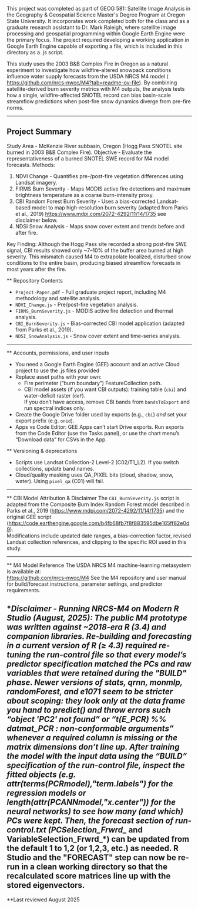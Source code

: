 This project was completed as part of GEOG 581: Satellite Image Analysis in the Geography & Geospatial Science Master's Degree Program at Oregon State University. It incorporates work completed both for the class and as a graduate research assistant to Dr. Mark Raleigh, where satellite image processing and geospatial programming within Google Earth Engine were the primary focus. The project required developing a working application in Google Earth Engine capable of exporting a file, which is included in this directory as a .js script.

This study uses the 2003 B&B Complex Fire in Oregon as a natural experiment to investigate how wildfire-altered snowpack conditions influence water supply forecasts from the USDA NRCS M4 model ( https://github.com/nrcs-nwcc/M4?tab=readme-ov-file). By combining satellite-derived burn severity metrics with M4 outputs, the analysis tests how a single, wildfire-affected SNOTEL record can bias basin-scale streamflow predictions when post-fire snow dynamics diverge from pre-fire norms.

-------------------------------------------------------------------------------------------------------------------------------------------------------------------------------------------------

## Project Summary
Study Area - McKenzie River subbasin, Oregon (Hogg Pass SNOTEL site burned in 2003 B&B Complex Fire).
Objective - Evaluate the representativeness of a burned SNOTEL SWE record for M4 model forecasts.
Methods:  
  1. NDVI Change - Quantifies pre-/post-fire vegetation differences using Landsat imagery.
  2. FIRMS Burn Severity - Maps MODIS active fire detections and maximum brightness temperature as a coarse burn-intensity proxy.
  3. CBI Random Forest Burn Severity - Uses a bias-corrected Landsat-based model to map high-resolution burn severity (adapted from Parks et al., 2019)   https://www.mdpi.com/2072-4292/11/14/1735 see disclaimer below.
  4. NDSI Snow Analysis - Maps snow cover extent and trends before and after fire.

Key Finding: Although the Hogg Pass site recorded a strong post-fire SWE signal, CBI results showed only ~7–10% of the buffer area burned at high severity. This mismatch caused M4 to extrapolate localized, disturbed snow conditions to the entire basin, producing biased streamflow forecasts in most years after the fire.

** Repository Contents
- `Project-Paper.pdf` - Full graduate project report, including M4 methodology and satellite analysis.
- `NDVI_Change.js` - Pre/post-fire vegetation analysis.
- `FIRMS_BurnSeverity.js` - MODIS active fire detection and thermal analysis.
- `CBI_BurnSeverity.js` - Bias-corrected CBI model application (adapted from Parks et al., 2019).
- `NDSI_SnowAnalysis.js` - Snow cover extent and time-series analysis.

-------------------------------------------------------------------------------------------------------------------------------------------------------------------------------------------------

** Accounts, permissions, and user inputs
- You need a Google Earth Engine (GEE) account and an active Cloud project to use the .js files provided
- Replace asset paths with your own:
  - Fire perimeter (“burn boundary”) FeatureCollection path.
  - CBI model assets (if you want CBI outputs): training table (`cbi`) and water-deficit raster (`def`).  
     If you don’t have access, remove CBI bands from `bandsToExport` and run spectral indices only.
- Create the Google Drive folder used by exports (e.g., `cbi`) *and* set your export prefix (e.g. `onid`).
- Apps vs Code Editor: GEE Apps can’t start Drive exports. Run exports from the Code Editor (use the Tasks panel), or use the chart menu’s “Download data” for CSVs in the App.

** Versioning & deprecations
- Scripts use Landsat Collection-2 Level-2 (C02/T1_L2). If you switch collections, update band names.
- Cloud/quality masking uses QA_PIXEL bits (cloud, shadow, snow, water). Using `pixel_qa` (C01) will fail.

-------------------------------------------------------------------------------------------------------------------------------------------------------------------------------------------------

** CBI Model Attribution & Disclaimer
The `CBI_BurnSeverity.js` script is adapted from the Composite Burn Index Random Forest model described in Parks et al., 2019 (https://www.mdpi.com/2072-4292/11/14/1735) and the original GEE script (https://code.earthengine.google.com/b4fb68fb7f8f883595dbe165ff82e0d9).  
Modifications include updated date ranges, a bias-correction factor, revised Landsat collection references, and clipping to the specific ROI used in this study.

-------------------------------------------------------------------------------------------------------------------------------------------------------------------------------------------------

** M4 Model Reference
The USDA NRCS M4 machine-learning metasystem is available at:  
https://github.com/nrcs-nwcc/M4
See the M4 repository and user manual for build/forecast instructions, parameter settings, and predictor requirements.

**Disclaimer - Running NRCS-M4 on Modern R Studio (August, 2025):
The public M4 prototype was written against ~2018-era R (3.4) and companion libraries. Re-building and forecasting in a current version of R (≥ 4.3) required re-tuning the run-control file so that every model’s predictor specification matched the PCs and raw variables that were retained during the "BUILD" phase. Newer versions of stats, qrnn, monmlp, randomForest, and e1071 seem to be stricter about scoping: they look only at the data frame you hand to predict() and throw errors such “object 'PC2' not found” or “t(E_PCR) %% datmat_PCR : non-conformable arguments” whenever a required column is missing or the matrix dimensions don’t line up. After training the model with the input data using the “BUILD” specification of the run-control file, inspect the fitted objects (e.g. attr(terms(PCRmodel),"term.labels") for the regression models or length(attr(PCANNmodel,"x.center")) for the neural networks) to see how many (and which) PCs were kept. Then, the forecast section of run-control.txt (PCSelection_Frwrd_* and VariableSelection_Frwrd_*) can be updated from the default 1 to 1,2 (or 1,2,3, etc.) as needed. R Studio and the "FORECAST" step can now be re-run in a clean working directory so that the recalculated score matrices line up with the stored eigenvectors.
-------------------------------------------------------------------------------------------------------------------------------------------------------------------------------------------------

**Last reviewed August 2025

